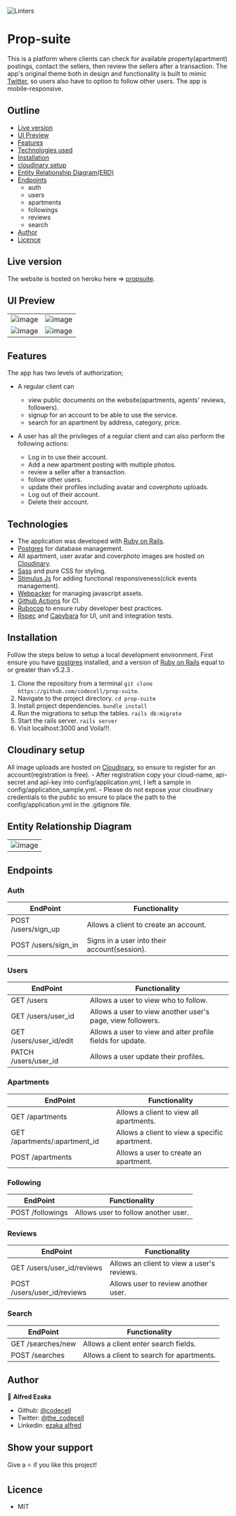 ![Linters](https://github.com/codecell/prop-suite/workflows/Linters/badge.svg)

# Prop-suite
This is a platform where clients can check for available property(apartment) postings, contact the sellers, then review the sellers after a transaction. The app's original theme both in design and functionality is built to mimic [Twitter](https://www.twitter.com), so users also have to option to follow other users. The app is mobile-responsive.

## Outline
- [Live version](#Live-version)
- [UI Preview](#UI-Preview)
- [Features](#Features)
- [Technologies used](#Technologies)
- [Installation](#Installation)
- [cloudinary setup](#Cloudinary-setup)
- [Entity Relationship Diagram(ERD)](#Entity-Relationship-Diagram)
- [Endpoints](#endpoints)
    - auth
    - users
    - apartments
    - followings
    - reviews
    - search
- [Author](#author)
- [Licence](#licence)

## Live version
The website is hosted on heroku here => [propsuite](https://tranquil-meadow-73761.herokuapp.com/).

## UI Preview

|                |                |
|----------------|----------------|
|![image](https://user-images.githubusercontent.com/46686100/89936496-a0474e00-dc0b-11ea-8ccf-a2c3f71951b6.png)|![image](https://user-images.githubusercontent.com/46686100/89936700-f1574200-dc0b-11ea-8e1b-102efcc2e5f3.png)|
![image](https://user-images.githubusercontent.com/46686100/89937479-113b3580-dc0d-11ea-9256-096612f25313.png)|![image](https://user-images.githubusercontent.com/46686100/89937811-7bec7100-dc0d-11ea-813a-21cfafc157d7.png)|


## Features

The app has two levels of authorization;
- A regular client can
    - view public documents on the website(apartments, agents' reviews, followers).
    - signup for an account to be able to use the service.
    - search for an apartment by address, category, price.

- A user has all the privileges of a regular client and can also perform the following actions:
    - Log in to use their account.
    - Add a new apartment posting with multiple photos.
    - review a seller after a transaction.
    - follow other users.
    - update their profiles including avatar and coverphoto uploads.
    - Log out of their account.
    - Delete their account.

## Technologies
- The application was developed with [Ruby on Rails](https://rubyonrails.org/).
- [Postgres](https://www.postgresql.org/) for database management.
- All apartment, user avatar and coverphoto images are hosted on [Cloudinary](https://cloudinary.com/).
- [Sass](https://sass-lang.com/) and pure CSS for styling.
- [Stimulus Js](https://stimulusjs.org/) for adding functional responsiveness(click events management).
- [Webpacker](https://github.com/rails/webpacker) for managing javascript assets.
- [Github Actions](https://github.com/features/actions) for CI.
- [Rubocop](https://rubocop.org/) to ensure ruby developer best practices.
- [Rspec](https://rspec.info/) and [Capybara](https://github.com/teamcapybara/capybara) for UI, unit and integration tests.

## Installation
Follow the steps below to setup a local development environment. First ensure you have [postgres](https://www.postgresql.org/) installed, and a version of [Ruby on Rails](https://rubyonrails.org/) equal to or greater than v5.2.3 .

1. Clone the repository from a terminal 
    ```git clone https://github.com/codecell/prop-suite```.
2. Navigate to the project directory.
    ```cd prop-suite```
3. Install project dependencies.
    ```bundle install```
4. Run the migrations to setup the tables.
    ```rails db:migrate```
5. Start the rails server.
    ```rails server```
6. Visit localhost:3000 and Voila!!!.

## Cloudinary setup
All image uploads are hosted on [Cloudinary](https://cloudinary.com/), so ensure to register for an account(registration is free).
    - After registration copy your cloud-name, api-secret and api-key into config/application.yml, I left a sample in config/application_sample.yml.
    - Please do not expose your cloudinary credentials to the public so ensure to place the path to the config/application.yml in the .gitignore file.

## Entity Relationship Diagram
   |           |
   |-----------|
   |![image](https://user-images.githubusercontent.com/46686100/89991307-8d6c6200-dc7b-11ea-9b84-d0e68dae1201.png)|

## Endpoints
### Auth
EndPoint                       |   Functionality
-------------------------------|------------------------
POST /users/sign_up            |   Allows a client to create an account.
POST /users/sign_in            |   Signs in a user into their account(session).

### Users
EndPoint                       |   Functionality
-------------------------------|------------------------
GET  /users                    |   Allows a user to view who to follow.
GET  /users/user_id            |   Allows a user to view another user's page, view followers.
GET  /users/user_id/edit       |   Allows a user to view and alter profile fields for update.
PATCH /users/user_id           |   Allows a user update their profiles.

### Apartments
EndPoint                       |   Functionality
-------------------------------|------------------------
GET /apartments                |   Allows a client to view all apartments.
GET /apartments/:apartment_id  |   Allows a client to view a specific apartment.
POST /apartments               |   Allows a user to create an apartment.

### Following
EndPoint                       |   Functionality
-------------------------------|------------------------
POST /followings               |   Allows user to follow another user.

### Reviews
EndPoint                       |   Functionality
-------------------------------|------------------------
GET /users/user_id/reviews     |   Allows an client to view a user's reviews.
POST /users/user_id/reviews    |   Allows user to review another user.

### Search
EndPoint                       |   Functionality
-------------------------------|------------------------
GET /searches/new              |   Allows a client enter search fields.
POST /searches                 |   Allows a client to search for apartments.

## Author

👤 **Alfred Ezaka**

- Github: [@codecell](https://github.com/codecell)
- Twitter: [@the_codecell](https://twitter.com/the_codecell) 
- Linkedin: [ezaka alfred](https://www.linkedin.com/in/alfrednoble/)

## Show your support

Give a ⭐️ if you like this project!

## Licence
- MIT